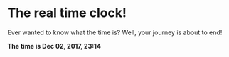 # The real time clock!

Ever wanted to know what the time is? Well, your journey is about to end!

**The time is Dec 02, 2017, 23:14**